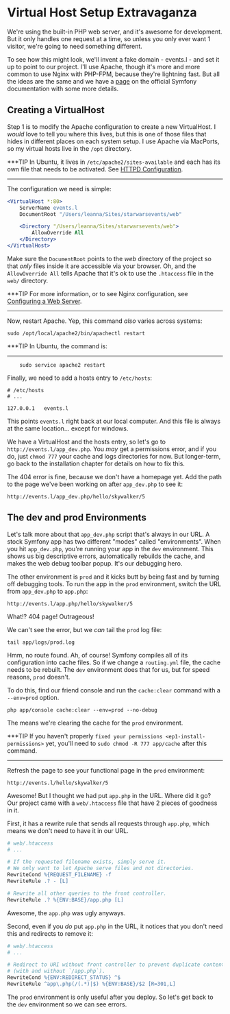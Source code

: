 # Virtual Host Setup Extravaganza

We're using the built-in PHP web server, and it's awesome for development.
But it only handles one request at a time, so unless you only ever want 1
visitor, we're going to need something different.

To see how this might look, we'll invent a fake domain - events.l - and set
it up to point to our project. I'll use Apache, though it's more and more
common to use Nginx with PHP-FPM, because they're lightning fast. But all
the ideas are the same and we have a [page][page] on the official Symfony documentation
with some more details.

## Creating a VirtualHost

Step 1 is to modify the Apache configuration to create a new VirtualHost.
I *would* love to tell you where this lives, but this is one of those files
that hides in different places on each system setup. I use Apache via MacPorts,
so my virtual hosts live in the `/opt` directory.

***TIP
In Ubuntu, it lives in `/etc/apache2/sites-available` and each has
its own file that needs to be activated. See [HTTPD Configuration][HTTPD Configuration].
***

The configuration we need is simple:

```apache
<VirtualHost *:80>
    ServerName events.l
    DocumentRoot "/Users/leanna/Sites/starwarsevents/web"

    <Directory "/Users/leanna/Sites/starwarsevents/web">
        AllowOverride All
    </Directory>
</VirtualHost>
```

Make sure the `DocumentRoot` points to the *web* directory of the project
so that *only* files inside it are accessible via your browser. Oh, and the
`AllowOverride All` tells Apache that it's ok to use the `.htaccess` file
in the `web/` directory.

***TIP
For more information, or to see Nginx configuration, see [Configuring a Web Server][Configuring a Web Server].
***

Now, restart Apache. Yep, this command *also* varies across systems:

```terminal
sudo /opt/local/apache2/bin/apachectl restart
```

***TIP
In Ubuntu, the command is:
***

```terminal
    sudo service apache2 restart
```

Finally, we need to add a hosts entry to `/etc/hosts`:

    # /etc/hosts
    # ...

    127.0.0.1   events.l

This points `events.l` right back at our local computer. And this file
is always at the same location... except for windows.

We have a VirtualHost and the hosts entry, so let's go to `http://events.l/app_dev.php`.
You *may* get a permissions error, and if you do, just `chmod 777` your cache
and logs directories for now. But longer-term, go back to the installation
chapter for details on how to fix this.

The 404 error is fine, because we don't have a homepage yet. Add the path to
the page we've been working on after `app_dev.php` to see it:

    http://events.l/app_dev.php/hello/skywalker/5

## The dev and prod Environments

Let's talk more about that `app_dev.php` script that's always in our URL.
A stock Symfony app has two different "modes" called "environments". When
you hit `app_dev.php`, you're running your app in the `dev` environment.
This shows us big descriptive errors, automatically rebuilds the cache, and
makes the web debug toolbar popup. It's our debugging hero.

The other environment is `prod` and it kicks butt by being fast and by
turning off debugging tools. To run the app in the `prod` environment,
switch the URL from `app_dev.php` to `app.php`:

    http://events.l/app.php/hello/skywalker/5

What!? 404 page! Outrageous!

We can't see the error, but we *can* tail the `prod` log file:

```terminal
tail app/logs/prod.log
```

Hmm, no route found. Ah, of course! Symfony compiles all of its configuration
into cache files. So if we change a `routing.yml` file, the cache needs
to be rebuilt. The `dev` environment does that for us, but for speed reasons,
`prod` doesn't.

To do this, find our friend console and run the `cache:clear` command with
a `--env=prod` option.

```terminal
php app/console cache:clear --env=prod --no-debug
```

The means we're clearing the cache for the `prod` environment.

***TIP
If you haven't properly `fixed your permissions <ep1-install-permissions>` yet, you'll need to
`sudo chmod -R 777 app/cache` after this command.
***

Refresh the page to see your functional page in the `prod` environment:

    http://events.l/hello/skywalker/5

Awesome! But I thought we had put `app.php` in the URL. Where did it go?
Our project came with a `web/.htaccess` file that have 2 pieces of goodness
in it.

First, it has a rewrite rule that sends all requests through `app.php`, which
means we don't need to have it in our URL.

```apache
# web/.htaccess
# ...

# If the requested filename exists, simply serve it.
# We only want to let Apache serve files and not directories.
RewriteCond %{REQUEST_FILENAME} -f
RewriteRule .? - [L]

# Rewrite all other queries to the front controller.
RewriteRule .? %{ENV:BASE}/app.php [L]
```

Awesome, the `app.php` was ugly anyways.

Second, even if you *do* put `app.php` in the URL, it notices that you don't
need this and redirects to remove it:

```apache
# web/.htaccess
# ...

# Redirect to URI without front controller to prevent duplicate content
# (with and without `/app.php`).
RewriteCond %{ENV:REDIRECT_STATUS} ^$
RewriteRule ^app\.php(/(.*)|$) %{ENV:BASE}/$2 [R=301,L]
```

The `prod` environment is only useful after you deploy. So let's get back to the `dev`
environment so we can see errors.

[page]: http://symfony.com/doc/current/cookbook/configuration/web_server_configuration.html
[Configuring a Web Server]: http://symfony.com/doc/current/cookbook/configuration/web_server_configuration.html
[HTTPD Configuration]: https://help.ubuntu.com/13.10/serverguide/httpd.html#http-configuration
